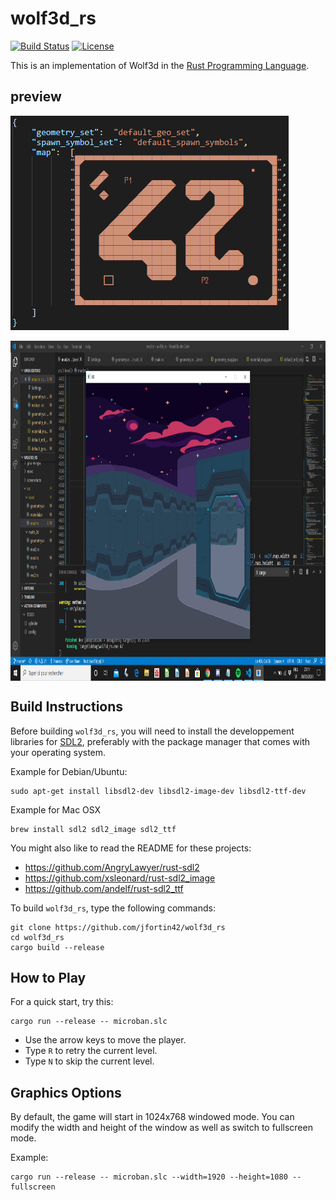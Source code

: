 # wolf3d_rs

[![Build Status](https://travis-ci.org/jfortin42/wolf3d_rs.svg)](https://travis-ci.com/jfortin42/wolf3d_rs)
[![License](https://img.shields.io/badge/license-Apache%202-blue.svg)](https://www.apache.org/licenses/LICENSE-2.0)

This is an implementation of Wolf3d in the [Rust Programming Language](https://www.rust-lang.org).

## preview

<img align="center"
src="https://github.com/jfortin42/wolf3d_rs/blob/master/screenshots/42_geometry_map.png" width="445px" height="343px" />
<br />
<br />
<img align="center"
src="https://github.com/jfortin42/wolf3d_rs/blob/master/screenshots/wolf3d_screen.png" width="100%" height="544px" />

## Build Instructions

Before building `wolf3d_rs`, you will need to install the developpement libraries for [SDL2](https://www.libsdl.org), preferably with the package manager that comes
with your operating system.

Example for Debian/Ubuntu:

    sudo apt-get install libsdl2-dev libsdl2-image-dev libsdl2-ttf-dev

Example for Mac OSX

    brew install sdl2 sdl2_image sdl2_ttf

You might also like to read the README for these projects:

- <https://github.com/AngryLawyer/rust-sdl2>
- <https://github.com/xsleonard/rust-sdl2_image>
- <https://github.com/andelf/rust-sdl2_ttf>

To build `wolf3d_rs`, type the following commands:

    git clone https://github.com/jfortin42/wolf3d_rs
    cd wolf3d_rs
    cargo build --release

## How to Play

For a quick start, try this:

    cargo run --release -- microban.slc

- Use the arrow keys to move the player.
- Type `R` to retry the current level.
- Type `N` to skip the current level.

## Graphics Options

By default, the game will start in 1024x768 windowed mode.
You can modify the width and height of the window as well as switch to fullscreen mode.

Example:

    cargo run --release -- microban.slc --width=1920 --height=1080 --fullscreen
